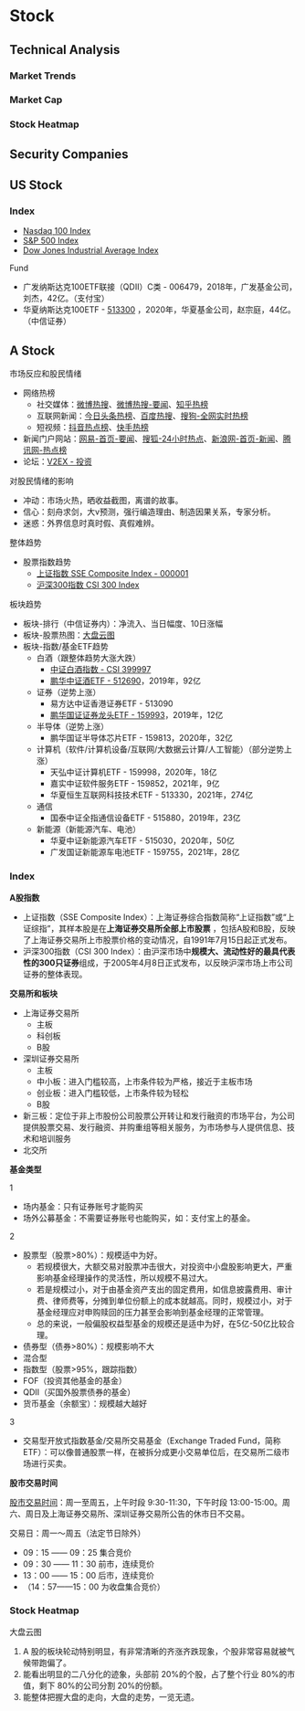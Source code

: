 <script setup>
import { ref } from 'vue';
import NavContainer from '../components/NavContainer.vue';
import newsData from '../assets/finance/stock.json';

const data = ref(newsData);
</script>

# Stock

## Technical Analysis

### Market Trends

<NavContainer :data="data.technicalAnalysis.marketTrends"/>

### Market Cap

<NavContainer :data="data.technicalAnalysis.marketCap"/>

### Stock Heatmap

<NavContainer :data="data.technicalAnalysis.heatmap"/>

## Security Companies

<NavContainer :data="data.securityCompanies"/>

## US Stock

### Index

- [Nasdaq 100 Index](https://www.tradingview.com/chart/yZRaRQET/?symbol=NASDAQ%3ANDX)
- [S&P 500 Index](https://www.tradingview.com/chart/yZRaRQET/?symbol=SP%3ASPX)
- [Dow Jones Industrial Average Index](https://www.tradingview.com/chart/yZRaRQET/?symbol=DJ%3ADJI)

Fund

- 广发纳斯达克100ETF联接（QDII）C类 - 006479，2018年，广发基金公司，刘杰，42亿。（支付宝）
- 华夏纳斯达克100ETF - [513300](https://www.tradingview.com/chart/yZRaRQET/?symbol=SSE%3A513300)
  ，2020年，华夏基金公司，赵宗庭，44亿。（中信证券）

## A Stock

市场反应和股民情绪

- 网络热榜
  - 社交媒体：[微博热搜](https://weibo.com/hot/search)、[微博热搜-要闻](https://weibo.com/hot/news)、[知乎热榜](https://www.zhihu.com/hot)
  - 互联网新闻：[今日头条热榜](https://www.toutiao.com/)、[百度热搜](https://top.baidu.com/board?tab=realtime)、[搜狗-全网实时热榜](https://ie.sogou.com/top/)
  - 短视频：[抖音热点榜](https://www.douyin.com/hot)、[快手热榜](https://www.kuaishou.com/?isHome=1)
- 新闻门户网站：[网易-首页-要闻](https://www.163.com/)、[搜狐-24小时热点](https://www.sohu.com/xtopic/TURBd01ERTJNRE13)、[新浪网-首页-新闻](https://www.sina.com.cn/)、[腾讯网-热点榜](https://news.qq.com/)
- 论坛：[V2EX - 投资](https://v2ex.com/go/invest)

对股民情绪的影响

- 冲动：市场火热，晒收益截图，离谱的故事。
- 信心：刻舟求剑，大v预测，强行编造理由、制造因果关系，专家分析。
- 迷惑：外界信息时真时假、真假难辨。

整体趋势

- 股票指数趋势
  - [上证指数 SSE Composite Index - 000001](https://www.tradingview.com/chart/yZRaRQET/?symbol=SSE%3A000001)
  - [沪深300指数 CSI 300 Index](https://www.tradingview.com/chart/yZRaRQET/?symbol=SSE%3A000300)

板块趋势

- 板块-排行（中信证券内）：净流入、当日幅度、10日涨幅
- 板块-股票热图：[大盘云图](https://dapanyuntu.com/)
- 板块-指数/基金ETF趋势
  - 白酒（跟整体趋势大涨大跌）
    - [中证白酒指数 - CSI 399997](https://www.tradingview.com/chart/yZRaRQET/?symbol=SSE%3A399997)
    - [鹏华中证酒ETF - 512690](https://www.tradingview.com/chart/yZRaRQET/?symbol=SSE%3A512690)，2019年，92亿
  - 证券（逆势上涨）
    - 易方达中证香港证券ETF - 513090
    - [鹏华国证证券龙头ETF - 159993](https://www.tradingview.com/chart/yZRaRQET/?symbol=SZSE%3A159993)，2019年，12亿
  - 半导体（逆势上涨）
    - 鹏华国证半导体芯片ETF - 159813，2020年，32亿
  - 计算机（软件/计算机设备/互联网/大数据云计算/人工智能）（部分逆势上涨）
    - 天弘中证计算机ETF - 159998，2020年，18亿
    - 嘉实中证软件服务ETF - 159852，2021年，9亿
    - 华夏恒生互联网科技技术ETF - 513330，2021年，274亿
  - 通信
    - 国泰中证全指通信设备ETF - 515880，2019年，23亿
  - 新能源（新能源汽车、电池）
    - 华夏中证新能源汽车ETF - 515030，2020年，50亿
    - 广发国证新能源车电池ETF - 159755，2021年，28亿

### Index

**A股指数**

- 上证指数（SSE Composite Index）：上海证券综合指数简称“上证指数”或“上证综指”，其样本股是在**上海证券交易所全部上市股票**
  ，包括A股和B股，反映了上海证券交易所上市股票价格的变动情况，自1991年7月15日起正式发布。
- 沪深300指数（CSI 300 Index）：由沪深市场中**规模大、流动性好的最具代表性的300只证券**组成，于2005年4月8日正式发布，以反映沪深市场上市公司证券的整体表现。

**交易所和板块**

- 上海证券交易所
  - 主板
  - 科创板
  - B股
- 深圳证券交易所
  - 主板
  - 中小板：进入门槛较高，上市条件较为严格，接近于主板市场
  - 创业板：进入门槛较低，上市条件较为轻松
  - B股
- 新三板：定位于非上市股份公司股票公开转让和发行融资的市场平台，为公司提供股票交易、发行融资、并购重组等相关服务，为市场参与人提供信息、技术和培训服务
- 北交所

**基金类型**

1

- 场内基金：只有证券账号才能购买
- 场外公募基金：不需要证券账号也能购买，如：支付宝上的基金。

2

- 股票型（股票>80%）：规模适中为好。
  - 若规模很大，大额交易对股票冲击很大，对投资中小盘股影响更大，严重影响基金经理操作的灵活性，所以规模不易过大。
  - 若是规模过小，对于由基金资产支出的固定费用，如信息披露费用、审计费、律师费等，分摊到单位份额上的成本就越高。同时，规模过小，对于基金经理应对申购赎回的压力甚至会影响到基金经理的正常管理。
  - 总的来说，一般偏股权益型基金的规模还是适中为好，在5亿-50亿比较合理。
- 债券型（债券>80%）：规模影响不大
- 混合型
- 指数型（股票>95%，跟踪指数）
- FOF（投资其他基金的基金）
- QDII（买国外股票债券的基金）
- 货币基金（余额宝）：规模越大越好

3

- 交易型开放式指数基金/交易所交易基金（Exchange Traded Fund，简称ETF）：可以像普通股票一样，在被拆分成更小交易单位后，在交易所二级市场进行买卖。

**股市交易时间**

[股市交易时间](https://baike.baidu.com/item/%E8%82%A1%E5%B8%82%E4%BA%A4%E6%98%93%E6%97%B6%E9%97%B4/1579365)：周一至周五，上午时段
9:30-11:30，下午时段 13:00-15:00。周六、周日及上海证券交易所、深圳证券交易所公告的休市日不交易。

交易日：周一～周五（法定节日除外）

- 09：15 —— 09：25 集合竞价
- 09：30 —— 11：30 前市，连续竞价
- 13：00 —— 15：00 后市，连续竞价
- （14：57——15：00 为收盘集合竞价）

### Stock Heatmap

<NavContainer :data="data.aStock.heatmap"/>

大盘云图

1. A 股的板块轮动特别明显，有非常清晰的齐涨齐跌现象，个股非常容易就被气候带跑偏了。
2. 能看出明显的二八分化的迹象，头部前 20%的个股，占了整个行业 80%的市值，剩下 80%的公司分割 20%的份额。
3. 能整体把握大盘的走向，大盘的走势，一览无遗。
